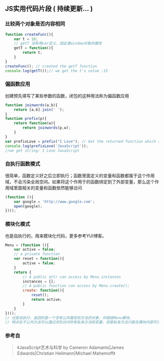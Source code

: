 JS实用代码片段 ( 持续更新... )
---

### 比较两个对象是否内容相同


```javascript
function createFunc(){
	var t = 10;
	// getT 没有用var定义，因此是window对象的属性
	getT = function(){
		return t;
	}
}
createFunc(); // created the getT function  
console.log(getT());// we get the t's value :15
```




### 偏函数应用

创建预先填写了某些参数的函数，闭包的这种用法称为偏函数应用

```javascript
function joinwords(a,b){
	return [a,b].join(' ');
}
function prefix(p){
	return function(w){
		return joinwords(p,w);
	}
}
var prefixLove = prefix("I Love"); // Get the returned function which receive a word and prefix with "I Love"
console.log(prefixLove('JavaScript'));
//we get string: I Love JavaScript
```

### 自执行函数模式

很简单，函数定义好之后立即执行；函数里面定义的变量和函数都属于这个作用域，不会污染全局空间。如果将这个作用于的函数绑定到了外部变量，那么这个作用域里面相关的变量和函数依然能够访问

```javascript
(function (){
	var google = 'http://www.google.com';
	open(google);
})();
```

### 模块化模式

也是自执行的，用来模块化代码，更多参考YUI博客。

```javascript
Menu = (function (){
	var active = false;
	// a private function
	var reset = function(){
		active = false;
	}
	return {
		// A public attr can access by Menu.instances
		instances = [];
		// A public function can access by Menu.create();
		create: function(){
			reset();
			return active;
		}
	}
})();
// 也是自执行，返回的是一个含有公共属性和方法的对象，并赋给Menu模块。
// 特点在于公共方法可以通过闭包访问所有私有方法和变量，但是私有方法只能在模块内部可见。
```


### 参考自
> 《JavaScript艺术与科学  by Cameron Adamants|James Edwards|Christian Heilmann|Michael Mahemoff》
